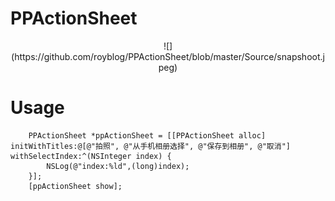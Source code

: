 # PPActionSheet
<div align=center>
    ![](https://github.com/royblog/PPActionSheet/blob/master/Source/snapshoot.jpeg)
</div>

# Usage
```
    PPActionSheet *ppActionSheet = [[PPActionSheet alloc] initWithTitles:@[@"拍照", @"从手机相册选择", @"保存到相册", @"取消"] withSelectIndex:^(NSInteger index) {
        NSLog(@"index:%ld",(long)index);
    }];
    [ppActionSheet show];
```
